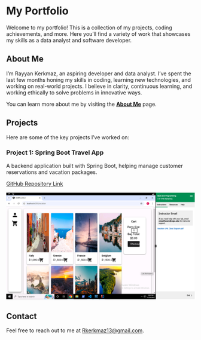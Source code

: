 # My Portfolio

Welcome to my portfolio! This is a collection of my projects, coding achievements, and more. Here you’ll find a variety of work that showcases my skills as a data analyst and software developer.

## About Me

I’m Rayyan Kerkmaz, an aspiring developer and data analyst. I’ve spent the last few months honing my skills in coding, learning new technologies, and working on real-world projects. I believe in clarity, continuous learning, and working ethically to solve problems in innovative ways.

You can learn more about me by visiting the **[About Me](about-me.html)** page.

## Projects

Here are some of the key projects I’ve worked on:

### Project 1: Spring Boot Travel App
A backend application built with Spring Boot, helping manage customer reservations and vacation packages.

[GitHub Repository Link]([https://github.com/yourgithublink](https://gitlab.com/wgu-gitlab-environment/student-repos/Rkerkmaz/d288-back-end-programming.git))

![Project Image](countries-vacation-booking.png)


## Contact

Feel free to reach out to me at [Rkerkmaz13@gmail.com](mailto:rkerkmaz13@gmail.com).
